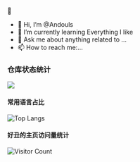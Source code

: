 🐒
- 👋 Hi, I’m @Andouls
- 🌱 I’m currently learning Everything I like
- 💬 Ask me about anything related to ... 
- 📫 How to reach me:...

### 仓库状态统计
![](https://github-readme-stats.vercel.app/api?username=Andouls&show_icons=true&theme=transparent)

#### 常用语言占比
![Top Langs](https://github-readme-stats.vercel.app/api/top-langs/?username=Andouls&layout=compact&theme=tokyonight)


#### 好丑的主页访问量统计
![Visitor Count](https://profile-counter.glitch.me/Andouls/count.svg)


<!---
Andouls/Andouls is a ✨ special ✨ repository because its `README.md` (this file) appears on your GitHub profile.
You can click the Preview link to take a look at your changes.
--->
